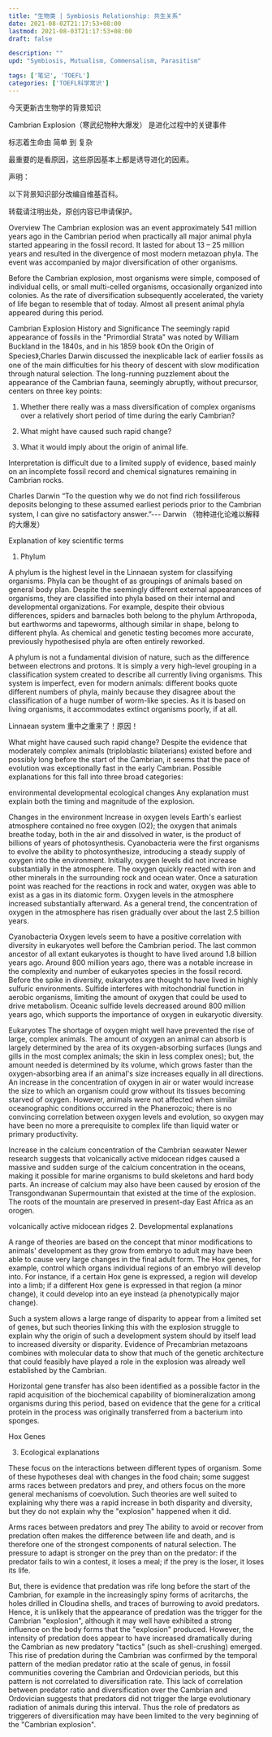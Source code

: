 ```yaml
---
title: "生物类 | Symbiosis Relationship: 共生关系"
date: 2021-08-02T21:17:53+08:00
lastmod: 2021-08-03T21:17:53+08:00
draft: false

description: ""
upd: "Symbiosis, Mutualism, Commensalism, Parasitism"

tags: ['笔记', 'TOEFL']
categories: ['TOEFL科学常识']
---
```


今天更新古生物学的背景知识

Cambrian Explosion（寒武纪物种大爆发） 是进化过程中的关键事件

标志着生命由 简单 到 复杂

最重要的是看原因，这些原因基本上都是诱导进化的因素。

声明：

以下背景知识部分改编自维基百科。

转载请注明出处，原创内容已申请保护。

Overview
The Cambrian explosion was an event approximately 541 million years ago in the Cambrian period when practically all major animal phyla started appearing in the fossil record. It lasted for about 13 – 25 million years and resulted in the divergence of most modern metazoan phyla. The event was accompanied by major diversification of other organisms.

Before the Cambrian explosion, most organisms were simple, composed of individual cells, or small multi-celled organisms, occasionally organized into colonies. As the rate of diversification subsequently accelerated, the variety of life began to resemble that of today. Almost all present animal phyla appeared during this period.




Cambrian Explosion
History and Significance
The seemingly rapid appearance of fossils in the "Primordial Strata" was noted by William Buckland in the 1840s, and in his 1859 book 《On the Origin of Species》,Charles Darwin discussed the inexplicable lack of earlier fossils as one of the main difficulties for his theory of descent with slow modification through natural selection. The long-running puzzlement about the appearance of the Cambrian fauna, seemingly abruptly, without precursor, centers on three key points:

1. Whether there really was a mass diversification of complex organisms over a relatively short period of time during the early Cambrian?

2. What might have caused such rapid change?

3. What it would imply about the origin of animal life.

Interpretation is difficult due to a limited supply of evidence, based mainly on an incomplete fossil record and chemical signatures remaining in Cambrian rocks.


Charles Darwin
“To the question why we do not find rich fossiliferous deposits belonging to these assumed earliest periods prior to the Cambrian system, I can give no satisfactory answer.”--- Darwin （物种进化论难以解释的大爆发）

Explanation of key scientific terms
1. Phylum

A phylum is the highest level in the Linnaean system for classifying organisms. Phyla can be thought of as groupings of animals based on general body plan. Despite the seemingly different external appearances of organisms, they are classified into phyla based on their internal and developmental organizations. For example, despite their obvious differences, spiders and barnacles both belong to the phylum Arthropoda, but earthworms and tapeworms, although similar in shape, belong to different phyla. As chemical and genetic testing becomes more accurate, previously hypothesised phyla are often entirely reworked.

A phylum is not a fundamental division of nature, such as the difference between electrons and protons. It is simply a very high-level grouping in a classification system created to describe all currently living organisms. This system is imperfect, even for modern animals: different books quote different numbers of phyla, mainly because they disagree about the classification of a huge number of worm-like species. As it is based on living organisms, it accommodates extinct organisms poorly, if at all.


Linnaean system
重中之重来了！原因！

What might have caused such rapid change?
Despite the evidence that moderately complex animals (triploblastic bilaterians) existed before and possibly long before the start of the Cambrian, it seems that the pace of evolution was exceptionally fast in the early Cambrian. Possible explanations for this fall into three broad categories:

environmental
developmental
ecological changes
Any explanation must explain both the timing and magnitude of the explosion.



Changes in the environment
Increase in oxygen levels
Earth's earliest atmosphere contained no free oxygen (O2); the oxygen that animals breathe today, both in the air and dissolved in water, is the product of billions of years of photosynthesis. Cyanobacteria were the first organisms to evolve the ability to photosynthesize, introducing a steady supply of oxygen into the environment. Initially, oxygen levels did not increase substantially in the atmosphere. The oxygen quickly reacted with iron and other minerals in the surrounding rock and ocean water. Once a saturation point was reached for the reactions in rock and water, oxygen was able to exist as a gas in its diatomic form. Oxygen levels in the atmosphere increased substantially afterward. As a general trend, the concentration of oxygen in the atmosphere has risen gradually over about the last 2.5 billion years.


Cyanobacteria
Oxygen levels seem to have a positive correlation with diversity in eukaryotes well before the Cambrian period. The last common ancestor of all extant eukaryotes is thought to have lived around 1.8 billion years ago. Around 800 million years ago, there was a notable increase in the complexity and number of eukaryotes species in the fossil record. Before the spike in diversity, eukaryotes are thought to have lived in highly sulfuric environments. Sulfide interferes with mitochondrial function in aerobic organisms, limiting the amount of oxygen that could be used to drive metabolism. Oceanic sulfide levels decreased around 800 million years ago, which supports the importance of oxygen in eukaryotic diversity.


Eukaryotes
The shortage of oxygen might well have prevented the rise of large, complex animals. The amount of oxygen an animal can absorb is largely determined by the area of its oxygen-absorbing surfaces (lungs and gills in the most complex animals; the skin in less complex ones); but, the amount needed is determined by its volume, which grows faster than the oxygen-absorbing area if an animal's size increases equally in all directions. An increase in the concentration of oxygen in air or water would increase the size to which an organism could grow without its tissues becoming starved of oxygen. However, animals were not affected when similar oceanographic conditions occurred in the Phanerozoic; there is no convincing correlation between oxygen levels and evolution, so oxygen may have been no more a prerequisite to complex life than liquid water or primary productivity.



Increase in the calcium concentration of the Cambrian seawater
Newer research suggests that volcanically active midocean ridges caused a massive and sudden surge of the calcium concentration in the oceans, making it possible for marine organisms to build skeletons and hard body parts. An increase of calcium may also have been caused by erosion of the Transgondwanan Supermountain that existed at the time of the explosion. The roots of the mountain are preserved in present-day East Africa as an orogen.


volcanically active midocean ridges
2. Developmental explanations

A range of theories are based on the concept that minor modifications to animals' development as they grow from embryo to adult may have been able to cause very large changes in the final adult form. The Hox genes, for example, control which organs individual regions of an embryo will develop into. For instance, if a certain Hox gene is expressed, a region will develop into a limb; if a different Hox gene is expressed in that region (a minor change), it could develop into an eye instead (a phenotypically major change).

Such a system allows a large range of disparity to appear from a limited set of genes, but such theories linking this with the explosion struggle to explain why the origin of such a development system should by itself lead to increased diversity or disparity. Evidence of Precambrian metazoans combines with molecular data to show that much of the genetic architecture that could feasibly have played a role in the explosion was already well established by the Cambrian.

Horizontal gene transfer has also been identified as a possible factor in the rapid acquisition of the biochemical capability of biomineralization among organisms during this period, based on evidence that the gene for a critical protein in the process was originally transferred from a bacterium into sponges.


Hox Genes


3. Ecological explanations

These focus on the interactions between different types of organism. Some of these hypotheses deal with changes in the food chain; some suggest arms races between predators and prey, and others focus on the more general mechanisms of coevolution. Such theories are well suited to explaining why there was a rapid increase in both disparity and diversity, but they do not explain why the "explosion" happened when it did.

Arms races between predators and prey
The ability to avoid or recover from predation often makes the difference between life and death, and is therefore one of the strongest components of natural selection. The pressure to adapt is stronger on the prey than on the predator: if the predator fails to win a contest, it loses a meal; if the prey is the loser, it loses its life.

But, there is evidence that predation was rife long before the start of the Cambrian, for example in the increasingly spiny forms of acritarchs, the holes drilled in Cloudina shells, and traces of burrowing to avoid predators. Hence, it is unlikely that the appearance of predation was the trigger for the Cambrian "explosion", although it may well have exhibited a strong influence on the body forms that the "explosion" produced. However, the intensity of predation does appear to have increased dramatically during the Cambrian as new predatory "tactics" (such as shell-crushing) emerged. This rise of predation during the Cambrian was confirmed by the temporal pattern of the median predator ratio at the scale of genus, in fossil communities covering the Cambrian and Ordovician periods, but this pattern is not correlated to diversification rate. This lack of correlation between predator ratio and diversification over the Cambrian and Ordovician suggests that predators did not trigger the large evolutionary radiation of animals during this interval. Thus the role of predators as triggerers of diversification may have been limited to the very beginning of the "Cambrian explosion".